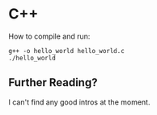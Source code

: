 # C++

How to compile and run:

    g++ -o hello_world hello_world.c
    ./hello_world

## Further Reading?

I can't find any good intros at the moment.
